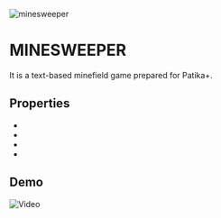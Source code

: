 
![minesweeper](https://github.com/deerborg/MineSweeper/assets/152931069/eb72d0e0-3489-437e-ac20-1e363d89aaa2)
# MINESWEEPER

It is a text-based minefield game prepared for Patika+.


## Properties

- 
- 
- 
- 

  
## Demo

![Video](https://github.com/deerborg/MineSweeper/assets/152931069/970e186b-7792-46ef-94ed-8967d9499e4f)

  
